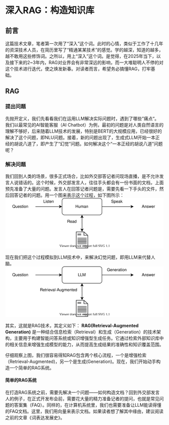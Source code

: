 # 深入RAG：构造知识库

## 前言

这篇技术文章，笔者第一次用了“深入”这个词。此时的心情，类似于工作了十几年的资深技术人员，在简历里写了“精通某某技术”的感觉。学的越深，知道的越多，越不敢用这些修饰词。之所以，用上“深入”这个词。是觉得，在2025年当下，以及接下来的2~3年内，RAG对业界会有非常深远的影响，而一大堆聪明人不停的对这个技术进行迭代，使之焕发新春。对读者而言，希望务必搞懂RAG，打牢基础。

## RAG

### 提出问题

先抛开定义，我们先看看我们在运用LLM解决实际问题时，遇到了哪些”痛点“。
我们以最常见的AI智能客服（AI Chatbot）为例，最初的问题是对人类自然语言的理解不够好，后来随着LLM技术的发展，特别是BERT的大规模应用，已经很好的解决了这个问题，即NLU问题。接着，新的问题出现了，生成式LLM开始一本正经的胡说八道了，即产生了“幻觉”问题。如何解决这个“一本正经的胡说八道”问题呢？

### 解决问题

我们回到人类的场景，很多正式场合，比如外交部答记者问现场直播，是不允许发言人说错话的。这个时候，外交部发言人，往往手头都会有一份书面的文档，上面预先准备了大量的问题。发言人在回答记者问题是，需要先看一下手头的文件，然后回答记者的问题。用一个图来表示这个过程，如下图所示：
![RAG_human.svg](../images/RAG_human.svg)

现在我们把这个过程模拟到LLM技术中，来解决幻觉问题，即用LLM来代替人脑。
![RAG_sim.svg](../images/RAG_sim.svg)

其实，这就是RAG技术，其定义如下：
**RAG(Retrieval-Augmented Generation)** 是一种结合信息检索（Retrieval）和生成（Generation）的技术架构，主要用于构建智能问答系统或知识增强型生成任务。它通过检索外部知识库中的相关信息来增强生成模型的能力，从而提高生成结果的准确性和知识覆盖范围。

仔细观察上图，我们很容易得知RAG包含两个核心流程，一个是增强检索（Retrieval-Augmented)，另一个是生成(Generation)。现在，我们开始动手构造一个简单的RAG系统。

#### 简单的RAG系统

在打造RAG系统之前，需要先解决一个问题——如何构造文档？回到外交部发言人的例子，在正式开发布会前，需要花大量的精力准备记者的提问，也就是常见问题的答案集（FAQ）。同样的，在计算机系统里，我们也需要准备让LLM能读得懂的FAQ文档。这里，我们用向量来表示文档。如果读者想了解其中缘由，建议阅读之前的文章《词表达发展史》。



